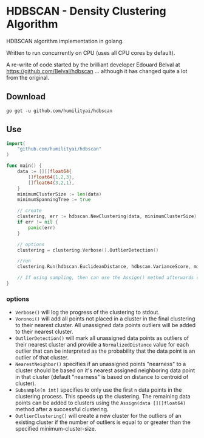 # HDBSCAN - Density Clustering Algorithm

HDBSCAN algorithm implementation in golang.

Written to run concurrently on CPU (uses all CPU cores by default).

A re-write of code started by the brilliant developer Edouard Belval at https://github.com/Belval/hdbscan  ... although it has changed quite a lot from the original.

## Download

`go get -u github.com/humilityai/hdbscan`

## Use

```go
import(
    "github.com/humilityai/hdbscan"
)

func main() {
    data := [][]float64{
        []float64{1,2,3},
        []float64{3,2,1},
    }
    minimumClusterSize := len(data)
    minimumSpanningTree := true

    // create
    clustering, err := hdbscan.NewClustering(data, minimumClusterSize)
    if err != nil {
        panic(err)
    }

    // options
    clustering = clustering.Verbose().OutlierDetection()

    //run
    clustering.Run(hdbscan.EuclideanDistance, hdbscan.VarianceScore, minimumSpanningTree)

    // If using sampling, then can use the Assign() method afterwards on the total dataset.
}
```

### options

- `Verbose()` will log the progress of the clustering to stdout.
- `Voronoi()` will add all points not placed in a cluster in the final clustering to their nearest cluster. All unassigned data points outliers will be added to their nearest cluster.
- `OutlierDetection()` will mark all unassigned data points as outliers of their nearest cluster and provide a `NormalizedDistance` value for each outlier that can be interpreted as the probability that the data point is an outlier of that cluster.
- `NearestNeighbor()` specifies if an unassigned points "nearness" to a cluster should be based on it's nearest assigned neighboring data point in that cluster (default "nearness" is based on distance to centroid of cluster).
- `Subsample(n int)` specifies to only use the first `n` data points in the clustering process. This speeds up the clustering. The remaining data points can be added to clusters using the `Assign(data [][]float64)` method after a successful clustering.
- `OutlierClustering()` will create a new cluster for the outliers of an existing cluster if the number of outliers is equal to or greater than the specified minimum-cluster-size.

<!-- TODO: random sampling option -->
